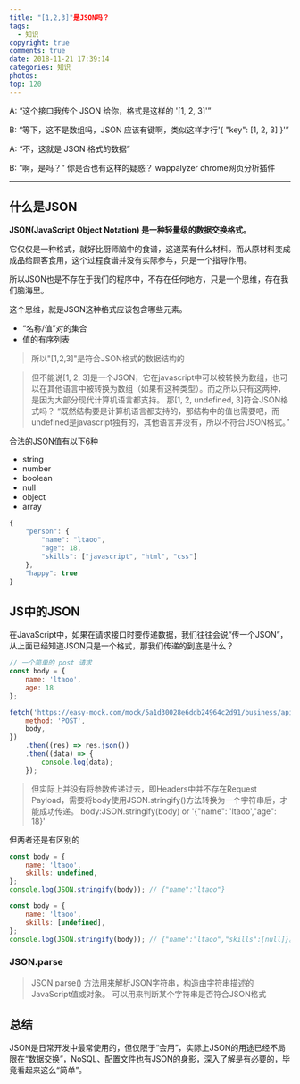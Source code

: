 ```yaml
---
title: "[1,2,3]"是JSON吗？
tags:
  - 知识
copyright: true
comments: true
date: 2018-11-21 17:39:14
categories: 知识
photos:
top: 120
---
```


A: “这个接口我传个 JSON 给你，格式是这样的 '[1, 2, 3]'”

B: “等下，这不是数组吗，JSON 应该有键啊，类似这样才行'{ "key": [1, 2, 3] }'”

A: “不，这就是 JSON 格式的数据”

B: “啊，是吗？”
你是否也有这样的疑惑？ wappalyzer chrome网页分析插件

--- 
<!-- more -->

## 什么是JSON

**JSON(JavaScript Object Notation) 是一种轻量级的数据交换格式。**

它仅仅是一种格式，就好比厨师脑中的食谱，这道菜有什么材料。而从原材料变成成品给顾客食用，这个过程食谱并没有实际参与，只是一个指导作用。

所以JSON也是不存在于我们的程序中，不存在任何地方，只是一个思维，存在我们脑海里。

这个思维，就是JSON这种格式应该包含哪些元素。

- “名称/值”对的集合
- 值的有序列表

> 所以"[1,2,3]"是符合JSON格式的数据结构的

> 但不能说[1, 2, 3]是一个JSON，它在javascript中可以被转换为数组，也可以在其他语言中被转换为数组（如果有这种类型）。而之所以只有这两种，是因为大部分现代计算机语言都支持。
那[1, 2, undefined, 3]符合JSON格式吗？
> “既然结构要是计算机语言都支持的，那结构中的值也需要吧，而undefined是javascript独有的，其他语言并没有，所以不符合JSON格式。”

合法的JSON值有以下6种
- string
- number
- boolean
- null
- object
- array

```javascript
{
    "person": {
        "name": "ltaoo",
        "age": 18,
        "skills": ["javascript", "html", "css"]
    },
    "happy": true
}
```

## JS中的JSON
在JavaScript中，如果在请求接口时要传递数据，我们往往会说“传一个JSON”，从上面已经知道JSON只是一个格式，那我们传递的到底是什么？

```javascript
// 一个简单的 post 请求
const body = {
    name: 'ltaoo',
    age: 18
};

fetch('https://easy-mock.com/mock/5a1d30028e6ddb24964c2d91/business/api/login', {
    method: 'POST',
    body,
})
    .then((res) => res.json())
    .then((data) => {
        console.log(data);
    });
```

> 但实际上并没有将参数传递过去，即Headers中并不存在Request Payload，需要将body使用JSON.stringify()方法转换为一个字符串后，才能成功传递。
body:JSON.stringify(body) or '{"name": 'ltaoo',"age": 18}'

但两者还是有区别的

```javascript
const body = {
    name: 'ltaoo',
    skills: undefined,
};
console.log(JSON.stringify(body)); // {"name":"ltaoo"}
```

```javascript
const body = {
    name: 'ltaoo',
    skills: [undefined],
};
console.log(JSON.stringify(body)); // {"name":"ltaoo","skills":[null]}。
```

### JSON.parse
> JSON.parse() 方法用来解析JSON字符串，构造由字符串描述的JavaScript值或对象。
> 可以用来判断某个字符串是否符合JSON格式

## 总结

JSON是日常开发中最常使用的，但仅限于“会用”，实际上JSON的用途已经不局限在“数据交换”，NoSQL、配置文件也有JSON的身影，深入了解是有必要的，毕竟看起来这么“简单”。